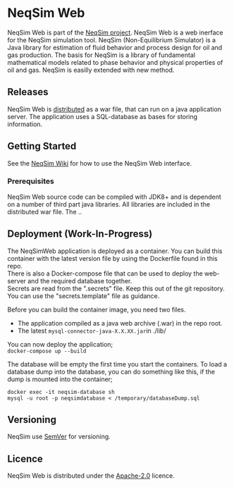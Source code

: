 # NeqSim Web
NeqSim Web is part of the [NeqSim project](https://equinor.github.io/neqsimhome/). NeqSim Web is a web inerface for the NeqSim simulation tool. NeqSim (Non-Equilibrium Simulator) is a Java library for estimation of fluid behavior and process design for oil and gas production. The basis for NeqSim is a library of fundamental mathematical models related to phase behavior and physical properties of oil and gas.  NeqSim is easilly extended with new method. 

## Releases
NeqSim Web is [distributed](https://github.com/equinor/neqsimweb/releases) as a war file, that can run on a java application server. The application uses a SQL-database as bases for storing information.

## Getting Started
See the [NeqSim Wiki](https://wiki.equinor.com/wiki/index.php/NeqSim) for how to use the NeqSim Web interface.

### Prerequisites
NeqSim Web source code can be compiled with JDK8+ and is dependent on a number of third part java libraries. All libraries are included in the distributed war file. The ..

## Deployment (Work-In-Progress)
The NeqSimWeb application is deployed as a container. You can build this container with the latest version file by using the Dockerfile found in this repo.  
There is also a Docker-compose file that can be used to deploy the web-server and the required database together.  
Secrets are read from the ".secrets" file. Keep this out of the git repository. You can use the "secrets.template" file as guidance.

Before you can build the container image, you need two files.  

* The application compiled as a java web archive (.war) in the repo root.
* The latest `mysql-connector-java-X.X.XX.jar`in ./lib/

You can now deploy the application;  
`docker-compose up --build`

The database will be empty the first time you start the containers. To load a database dump into the database, you can do something like this, if the dump is mounted into the container;  
```
docker exec -it neqsim-database sh
mysql -u root -p neqsimdatabase < /temporary/databaseDump.sql
```

## Versioning
NeqSim use [SemVer](https://semver.org/) for versioning.

## Licence
NeqSim Web is distributed under the [Apache-2.0](https://github.com/equinor/neqsimsource/blob/master/LICENSE) licence.
